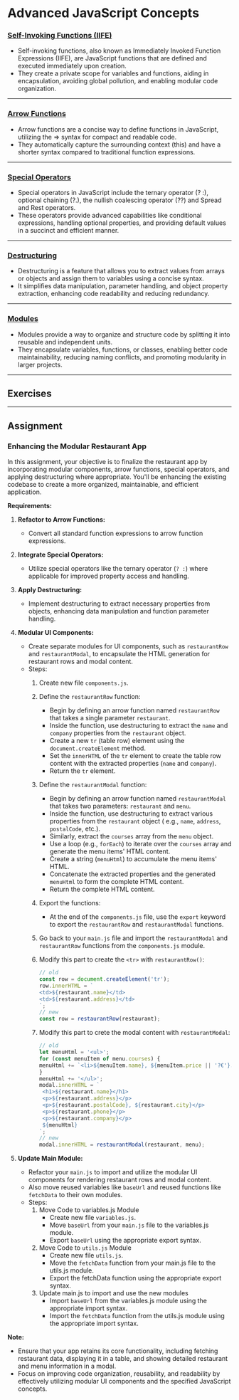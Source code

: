 # Advanced JavaScript Concepts

### [Self-Invoking Functions (IIFE)](iife.md)

- Self-invoking functions, also known as Immediately Invoked Function Expressions (IIFE), are JavaScript functions that
  are defined and executed immediately upon creation.
- They create a private scope for variables and functions, aiding in encapsulation, avoiding global pollution, and
  enabling modular code organization.

---

### [Arrow Functions](ArrowFunctions.md)

- Arrow functions are a concise way to define functions in JavaScript, utilizing the => syntax for compact and readable
  code.
- They automatically capture the surrounding context (this) and have a shorter syntax compared to traditional function
  expressions.

---

### [Special Operators](SpecialOperators.md)

- Special operators in JavaScript include the ternary operator (? :), optional chaining (?.), the nullish coalescing
  operator (??) and Spread and Rest operators.
- These operators provide advanced capabilities like conditional expressions, handling optional properties, and
  providing default values in a succinct and efficient manner.

---

### [Destructuring](Destructuring.md)

- Destructuring is a feature that allows you to extract values from arrays or objects and assign them to variables using
  a concise syntax.
- It simplifies data manipulation, parameter handling, and object property extraction, enhancing code readability and
  reducing redundancy.

---

### [Modules](Modules.md)

- Modules provide a way to organize and structure code by splitting it into reusable and independent units.
- They encapsulate variables, functions, or classes, enabling better code maintainability, reducing naming conflicts,
  and promoting modularity in larger projects.

---

## Exercises

---

## Assignment

### Enhancing the Modular Restaurant App

In this assignment, your objective is to finalize the restaurant app by incorporating modular components, arrow
functions, special operators, and applying destructuring where appropriate. You'll be enhancing the existing codebase to
create a more organized, maintainable, and efficient application.

**Requirements:**

1. **Refactor to Arrow Functions:**
    - Convert all standard function expressions to arrow function expressions.

2. **Integrate Special Operators:**
    - Utilize special operators like the ternary operator (`? :`) where applicable for improved property access and
      handling.

3. **Apply Destructuring:**
    - Implement destructuring to extract necessary properties from objects, enhancing data manipulation and function
      parameter handling.

4. **Modular UI Components:**
    - Create separate modules for UI components, such as `restaurantRow` and `restaurantModal`, to encapsulate the
      HTML
      generation for restaurant rows and modal content.
    - Steps:
        1. Create new file `components.js`.
        2. Define the `restaurantRow` function:
            - Begin by defining an arrow function named `restaurantRow` that takes a single parameter `restaurant`.
            - Inside the function, use destructuring to extract the `name` and `company` properties from
              the `restaurant` object.
            - Create a new `tr` (table row) element using the `document.createElement` method.
            - Set the `innerHTML` of the `tr` element to create the table row content with the extracted
              properties (`name` and `company`).
            - Return the `tr` element.
        3. Define the `restaurantModal` function:
            - Begin by defining an arrow function named `restaurantModal` that takes two parameters: `restaurant`
              and `menu`.
            - Inside the function, use destructuring to extract various properties from the `restaurant` object (
              e.g., `name`, `address`, `postalCode`, etc.).
            - Similarly, extract the `courses` array from the `menu` object.
            - Use a loop (e.g., `forEach`) to iterate over the `courses` array and generate the menu items' HTML
              content.
            - Create a string (`menuHtml`) to accumulate the menu items' HTML.
            - Concatenate the extracted properties and the generated `menuHtml` to form the complete HTML content.
            - Return the complete HTML content.

        4. Export the functions:
            - At the end of the `components.js` file, use the `export` keyword to export the `restaurantRow`
              and `restaurantModal` functions.
        5. Go back to your `main.js` file and import the `restaurantModal` and `restaurantRow` functions from
           the `components.js` module.
        6. Modify this part to create the `<tr>` with `restaurantRow()`:

            ```javascript
            // old
            const row = document.createElement('tr');
            row.innerHTML = `
            <td>${restaurant.name}</td>
            <td>${restaurant.address}</td>
            `;
            // new
            const row = restaurantRow(restaurant);
            ```
        7. Modify this part to crete the modal content with `restaurantModal`:

            ```javascript
            // old
            let menuHtml = '<ul>';
            for (const menuItem of menu.courses) {
            menuHtml += `<li>${menuItem.name}, ${menuItem.price || '?€'}. ${menuItem.diets}</li>`;
            }
            menuHtml += '</ul>';
            modal.innerHTML = `
             <h1>${restaurant.name}</h1>
             <p>${restaurant.address}</p>
             <p>${restaurant.postalCode}, ${restaurant.city}</p>
             <p>${restaurant.phone}</p>
             <p>${restaurant.company}</p>
             ${menuHtml}
            `;
            // new
            modal.innerHTML = restaurantModal(restaurant, menu);
            ```

5. **Update Main Module:**
    - Refactor your `main.js` to import and utilize the modular UI components for rendering restaurant rows and modal
      content.
    - Also move reused variables like `baseUrl` and reused functions like `fetchData` to their own modules.
    - Steps:
        1. Move Code to variables.js Module
            - Create new file `variables.js`.
            - Move `baseUrl` from your `main.js` file to the variables.js module.
            - Export `baseUrl` using the appropriate export syntax.
        2. Move Code to `utils.js` Module
            - Create new file `utils.js`.
            - Move the `fetchData` function from your main.js file to the utils.js module.
            - Export the fetchData function using the appropriate export syntax.
        3. Update main.js to import and use the new modules
            - Import `baseUrl` from the variables.js module using the appropriate import syntax.
            - Import the `fetchData` function from the utils.js module using the appropriate import syntax.

**Note:**

- Ensure that your app retains its core functionality, including fetching restaurant data, displaying it in a table, and
  showing detailed restaurant and menu information in a modal.
- Focus on improving code organization, reusability, and readability by effectively utilizing modular UI components and
  the specified JavaScript concepts.




